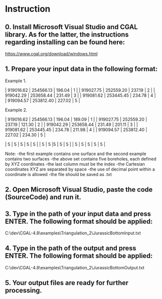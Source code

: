 # Instruction

## 0. Install Microsoft Visual Studio and CGAL library. As for the latter, the instructions regarding installing can be found here:
https://www.cgal.org/download/windows.html

## 1. Prepare your input data in the following format:

Example 1.

| 919016.62 | 254566.13 | 196.04 | 1 |
| 919027.75 | 252559.20 | 237.19 | 2 |
| 919042.29 | 253658.44 | 231.49 | 3 |
| 919081.62 | 253445.45 | 234.78 | 4 |
| 919094.57 | 253812.40 | 227.02 | 5 |

Example 2.

| 919016.62 | 254566.13 | 196.04 | 189.09 | 1 |
| 919027.75 | 252559.20 | 237.19 | 121.30 | 2 |
| 919042.29 | 253658.44 | 231.49 | 201.11 | 3 |
| 919081.62 | 253445.45 | 234.78 | 211.98 | 4 |
| 919094.57 | 253812.40 | 227.02 | 234.30 | 5 |

|  5 |  5 | 5  | 5  | 5  |
|  5 |  5 |5   |  5 |  5 |
|  5 | 5  | 5  | 5  |  5 |

Note: 
-the first example contains one surface and the second example contains two surfaces
-the above set contains five boreholes, each defined by XYZ coordinates
-the last column must be the index
-the Cartesian coordinates XYZ are separated by space
-the use of decimal point within a coordinate is allowed
-the file should be saved as .txt


## 2. Open Microsoft Visual Studio, paste the code (SourceCode) and run it.

## 3. Type in the path of your input data and press ENTER. The following format should be applied:
C:\dev\CGAL-4.8\examples\Triangulation_2\JurassicBottomInput.txt

## 4. Type in the path of the output and press ENTER. The following format should be applied:
C:\dev\CGAL-4.8\examples\Triangulation_2\JurassicBottomOutput.txt

## 5. Your output files are ready for further processing.
